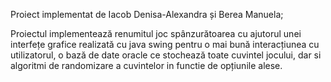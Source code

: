 Proiect implementat de Iacob Denisa-Alexandra și Berea Manuela;

Proiectul implementează renumitul joc spânzurătoarea cu ajutorul unei interfețe grafice realizată cu java swing pentru o mai bună interacțiunea cu utilizatorul, o bază de date oracle ce stochează toate cuvintel jocului, dar si algoritmi de randomizare a cuvintelor in functie de opțiunile alese.

